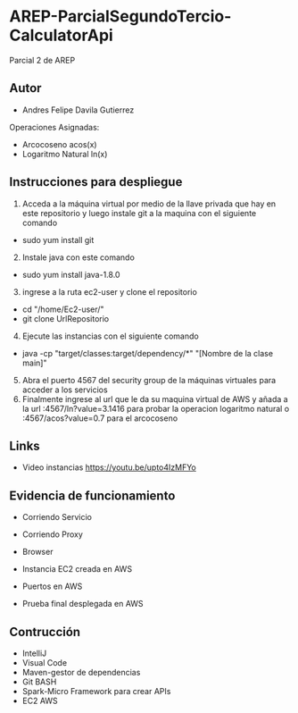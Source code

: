 # AREP-ParcialSegundoTercio-CalculatorApi

Parcial 2 de AREP

## Autor

- Andres Felipe Davila Gutierrez

Operaciones Asignadas:

- Arcocoseno acos(x)
- Logaritmo Natural ln(x)

## Instrucciones para despliegue

1. Acceda a la máquina virtual por medio de la llave privada que hay en este repositorio y luego instale git a la maquina con el siguiente comando

- sudo yum install git 

2. Instale java  con este comando

- sudo yum install java-1.8.0

3. ingrese a la ruta  ec2-user y clone el repositorio 

- cd "/home/Ec2-user/"
- git clone UrlRepositorio

4. Ejecute las instancias con el siguiente comando 

- java -cp "target/classes:target/dependency/*" "[Nombre de la clase main]"

5. Abra el puerto 4567 del security group de la máquinas virtuales para acceder a los servicios
7. Finalmente ingrese al url que le da su maquina virtual de AWS y añada a la url :4567/ln?value=3.1416 para probar la operacion logaritmo natural o :4567/acos?value=0.7 para el arcocoseno

## Links

- Video instancias https://youtu.be/upto4IzMFYo
 


## Evidencia de funcionamiento





- Corriendo Servicio


- Corriendo Proxy 




- Browser




- Instancia EC2 creada en AWS



- Puertos en AWS



- Prueba final desplegada en AWS



## Contrucción 

- IntelliJ
- Visual Code
- Maven-gestor de dependencias 
- Git BASH
- Spark-Micro Framework para crear APIs
- EC2 AWS 







